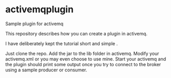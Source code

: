 # activemqplugin
Sample plugin for activemq

This repository describes how you can create a plugin in activemq.

I have deliberately kept the tutorial short and simple . 

Just clone the repo. 
Add the jar to the lib folder in activemq.
Modify your activemq.xml or you may even choose to use mine.
Start your activemq and the plugin should print some output once you try to connect to the broker using a sample producer or consumer.
